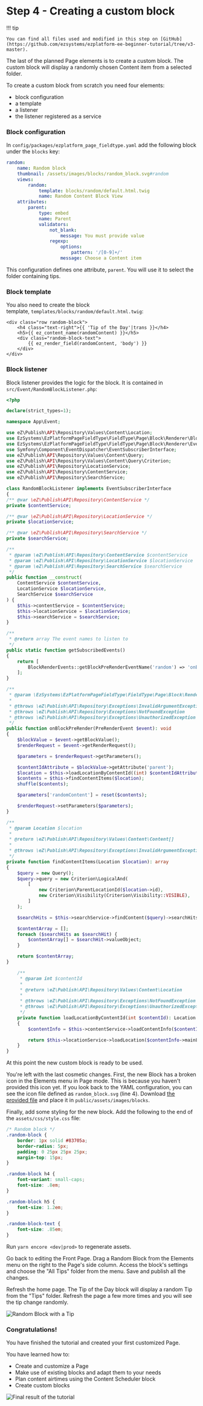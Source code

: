 # Step 4 - Creating a custom block

!!! tip

    You can find all files used and modified in this step on [GitHub](https://github.com/ezsystems/ezplatform-ee-beginner-tutorial/tree/v3-master).

The last of the planned Page elements is to create a custom block.
The custom block will display a randomly chosen Content item from a selected folder.

To create a custom block from scratch you need four elements:

- block configuration
- a template
- a listener
- the listener registered as a service

### Block configuration

In `config/packages/ezplatform_page_fieldtype.yaml` add the following block under the `blocks` key:

``` yaml hl_lines="10"
random:
    name: Random block
    thumbnail: /assets/images/blocks/random_block.svg#random
    views:
        random:
            template: blocks/random/default.html.twig
            name: Random Content Block View
    attributes:
        parent:
            type: embed
            name: Parent
            validators:
                not_blank:
                    message: You must provide value
                regexp:
                    options:
                        pattern: '/[0-9]+/'
                    message: Choose a Content item
```

This configuration defines one attribute, `parent`. You will use it to select the folder containing tips.

### Block template

You also need to create the block template, `templates/blocks/random/default.html.twig`:

``` html+twig
<div class="row random-block">
    <h4 class="text-right">{{ 'Tip of the Day'|trans }}</h4>
    <h5>{{ ez_content_name(randomContent) }}</h5>
    <div class="random-block-text">
        {{ ez_render_field(randomContent, 'body') }}
    </div>
</div>
```

### Block listener

Block listener provides the logic for the block. It is contained in `src/Event/RandomBlockListener.php`:

``` php
<?php

declare(strict_types=1);

namespace App\Event;

use eZ\Publish\API\Repository\Values\Content\Location;
use EzSystems\EzPlatformPageFieldType\FieldType\Page\Block\Renderer\BlockRenderEvents;
use EzSystems\EzPlatformPageFieldType\FieldType\Page\Block\Renderer\Event\PreRenderEvent;
use Symfony\Component\EventDispatcher\EventSubscriberInterface;
use eZ\Publish\API\Repository\Values\Content\Query;
use eZ\Publish\API\Repository\Values\Content\Query\Criterion;
use eZ\Publish\API\Repository\LocationService;
use eZ\Publish\API\Repository\ContentService;
use eZ\Publish\API\Repository\SearchService;

class RandomBlockListener implements EventSubscriberInterface
{
/** @var \eZ\Publish\API\Repository\ContentService */
private $contentService;

/** @var \eZ\Publish\API\Repository\LocationService */
private $locationService;

/** @var \eZ\Publish\API\Repository\SearchService */
private $searchService;

/**
 * @param \eZ\Publish\API\Repository\ContentService $contentService
 * @param \eZ\Publish\API\Repository\LocationService $locationService
 * @param \eZ\Publish\API\Repository\SearchService $searchService
 */
public function __construct(
    ContentService $contentService,
    LocationService $locationService,
    SearchService $searchService
) {
    $this->contentService = $contentService;
    $this->locationService = $locationService;
    $this->searchService = $searchService;
}

/**
 * @return array The event names to listen to
 */
public static function getSubscribedEvents()
{
    return [
        BlockRenderEvents::getBlockPreRenderEventName('random') => 'onBlockPreRender',
    ];
}

/**
 * @param \EzSystems\EzPlatformPageFieldType\FieldType\Page\Block\Renderer\Event\PreRenderEvent $event
 *
 * @throws \eZ\Publish\API\Repository\Exceptions\InvalidArgumentException
 * @throws \eZ\Publish\API\Repository\Exceptions\NotFoundException
 * @throws \eZ\Publish\API\Repository\Exceptions\UnauthorizedException
 */
public function onBlockPreRender(PreRenderEvent $event): void
{
    $blockValue = $event->getBlockValue();
    $renderRequest = $event->getRenderRequest();

    $parameters = $renderRequest->getParameters();

    $contentIdAttribute = $blockValue->getAttribute('parent');
    $location = $this->loadLocationByContentId((int) $contentIdAttribute->getValue());
    $contents = $this->findContentItems($location);
    shuffle($contents);

    $parameters['randomContent'] = reset($contents);

    $renderRequest->setParameters($parameters);
}

/**
 * @param Location $location
 *
 * @return \eZ\Publish\API\Repository\Values\Content\Content[]
 *
 * @throws \eZ\Publish\API\Repository\Exceptions\InvalidArgumentException
 */
private function findContentItems(Location $location): array
{
    $query = new Query();
    $query->query = new Criterion\LogicalAnd(
        [
            new Criterion\ParentLocationId($location->id),
            new Criterion\Visibility(Criterion\Visibility::VISIBLE),
        ]
    );

    $searchHits = $this->searchService->findContent($query)->searchHits;

    $contentArray = [];
    foreach ($searchHits as $searchHit) {
        $contentArray[] = $searchHit->valueObject;
    }

    return $contentArray;
}

    /**
     * @param int $contentId
     *
     * @return \eZ\Publish\API\Repository\Values\Content\Location
     *
     * @throws \eZ\Publish\API\Repository\Exceptions\NotFoundException
     * @throws \eZ\Publish\API\Repository\Exceptions\UnauthorizedException
     */
    private function loadLocationByContentId(int $contentId): Location
    {
        $contentInfo = $this->contentService->loadContentInfo($contentId);

        return $this->locationService->loadLocation($contentInfo->mainLocationId);
    }
}
```

At this point the new custom block is ready to be used.

You're left with the last cosmetic changes. First, the new Block has a broken icon in the Elements menu in Page mode.
This is because you haven't provided this icon yet. If you look back to the YAML configuration, you can see the icon file defined as `random_block.svg` (line 4). Download [the provided file](https://github.com/ezsystems/ezplatform-ee-beginner-tutorial/blob/v3-step4/public/assets/images/blocks/random_block.svg) and place it in `public/assets/images/blocks`.

Finally, add some styling for the new block. Add the following to the end of the `assets/css/style.css` file:

``` css
/* Random block */
.random-block {
    border: 1px solid #83705a;
    border-radius: 5px;
    padding: 0 25px 25px 25px;
    margin-top: 15px;
}

.random-block h4 {
    font-variant: small-caps;
    font-size: .8em;
}

.random-block h5 {
    font-size: 1.2em;
}

.random-block-text {
    font-size: .85em;
}
```

Run `yarn encore <dev|prod>` to regenerate assets.

Go back to editing the Front Page. Drag a Random Block from the Elements menu on the right to the Page's side column.
Access the block's settings and choose the "All Tips" folder from the menu. Save and publish all the changes.

Refresh the home page. The Tip of the Day block will display a random Tip from the "Tips" folder.
Refresh the page a few more times and you will see the tip change randomly.

![Random Block with a Tip](img/enterprise_tut_random_block.png "Random Block with a Tip")

### Congratulations!

You have finished the tutorial and created your first customized Page.

You have learned how to:

- Create and customize a Page
- Make use of existing blocks and adapt them to your needs
- Plan content airtimes using the Content Scheduler block
- Create custom blocks

![Final result of the tutorial](img/enterprise_tut_main_screen.png "Final result of the tutorial")
